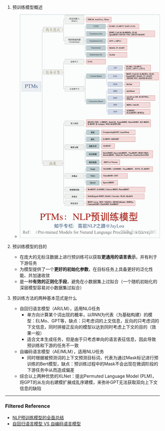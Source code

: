 1. 预训练模型概述
    - ![1](pics/PTMs.jpg)
    
2. 预训练模型的目的
    - 在庞大的无标注数据上进行预训练可以获取**更通用的语言表示**，并有利于下游任务
    - 为模型提供了一个**更好的初始化参数**，在目标任务上具备更好的泛化性能、并加速收敛
    - 是一种**有效的正则化手段**，避免在小数据集上过拟合（一个随机初始化的深层模型容易对小数据集过拟合）
    
4. 预训练方法的两种基本范式是什么
    - 自回归语言模型（AR/LM），适用NLG任务
        - 单方向计算某个词出现的概率，以RNN为代表（为基础构建）的模型：ELMo、GPT等，缺点：只考虑词的上文信息，反向的只考虑词的下文信息，同时拼接正反向的模型以达到同时考虑上下文的目的（效果一般）     
        - 适合文本生成任务，但是由于只考虑单向的语言表征信息，因此导致预训练和下游的任务不一致
    - 自编码语言模型（AE/MLM），适用NLU任务
        - 同时根据被预测词的上下文预测目标词，代表为通过Mask标记进行预训练的Bert模型，缺点：预训练过程中的Mask不会出现在微调阶段的下游任务中从而造成偏差
    - 综合以上两种优势的XLNet：提出Permuted Language Model (PLM)，将GPT的从左向右建模扩展成乱序建模，来弥补GPT无法获取双向上下文信息的缺陷

---
### Filtered Reference
- [NLP预训练模型的全面总结](https://zhuanlan.zhihu.com/p/115014536)
- [自回归语言模型 VS 自编码语言模型](https://zhuanlan.zhihu.com/p/163455527)